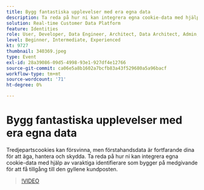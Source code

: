 ```yaml
---
title: Bygg fantastiska upplevelser med era egna data
description: Ta reda på hur ni kan integrera egna cookie-data med hjälp av varaktiga identifierare som bygger på medgivande för att få tillgång till den gyllene kundposten.
solution: Real-time Customer Data Platform
feature: Identities
role: User, Developer, Data Engineer, Architect, Data Architect, Admin, Leader
level: Beginner, Intermediate, Experienced
kt: 9727
thumbnail: 340369.jpeg
type: Event
exl-id: 28a39086-09d5-4998-93e1-927df4e12766
source-git-commit: ca06e5a8b1602a7bcfb83a43f529680a5a96bacf
workflow-type: tm+mt
source-wordcount: '71'
ht-degree: 0%

---
```


# Bygg fantastiska upplevelser med era egna data

Tredjepartscookies kan försvinna, men förstahandsdata är fortfarande dina för att äga, hantera och skydda. Ta reda på hur ni kan integrera egna cookie-data med hjälp av varaktiga identifierare som bygger på medgivande för att få tillgång till den gyllene kundposten.

>[!VIDEO](https://video.tv.adobe.com/v/340369/?quality=12&learn=on)
